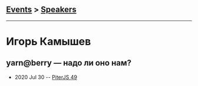## [Events](../README.md) > [Speakers](../speakers.md)
---

# Игорь Камышев

## yarn@berry — надо ли оно нам?
- 2020 Jul 30 -- [PiterJS 49](https://www.youtube.com/watch?v=R5_yImO-m4g&t=5222s)    
